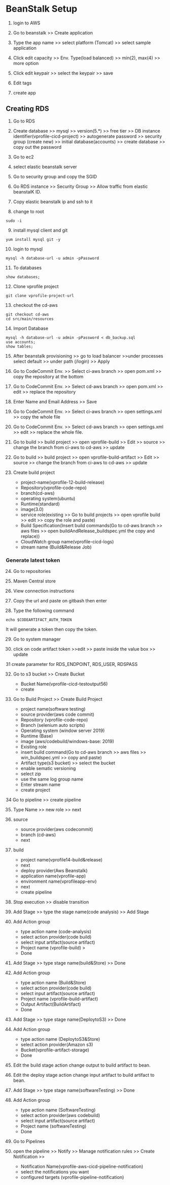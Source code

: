 # BeanStalk Setup

1. login to AWS

2. Go to beanstalk >> Create application

3. Type the app name >> select platform (Tomcat) >> select sample application

4. Click edit capacity >> Env. Type(load balanced) >> min(2), max(4) >> more option

5. Click edit keypair >> select the keypair >> save

6. Edit tags

7. create app

## Creating RDS

1. Go to RDS

2. Create database >> mysql >> version(5.\*) >> free tier >> DB instance identifier(vprofile-cicd-project) >> autogenerate password >> security group (create new) >> initial database(accounts) >> create database >> copy out the password

3. Go to ec2

4. select elastic beanstalk server

5. Go to security group and copy the SGID

6. Go RDS instance >> Security Group >> Allow traffic from elastic beanstalK ID.

7. Copy elastic beanstalk ip and ssh to it

8. change to root

```
sudo -i
```

9. install mysql client and git

```
yum install mysql git -y
```

10. login to mysql

```
mysql -h database-url -u admin -pPassword
```

11. To databases

```
show databases;
```

12. Clone vprofile project

```
git clone vprofile-project-url
```

13. checkout the cd-aws

```
git checkout cd-aws
cd src/main/resources
```

14. Import Database

```
mysql -h database-url -u admin -pPassword < db_backup.sql
use accounts;
show tables;
```

15. After beanstalk provisioning >> go to load balancer >>under processes select default >> under path (/login) >> Apply

16. Go to CodeCommit Env. >> Select ci-aws branch >> open pom.xml >> copy the repository at the bottom

17. Go to CodeCommit Env. >> Select cd-aws branch >> open pom.xml >> edit >> replace the repository

18. Enter Name and Email Address >> Save

19. Go to CodeCommit Env. >> Select ci-aws branch >> open settings.xml >> copy the whole file

20. Go to CodeCommit Env. >> Select cd-aws branch >> open settings.xml >> edit >> replace the whole file.

21. Go to build >> build project >> open vprofile-build >> Edit >> source >> change the branch from ci-aws to cd-aws >> update

22. Go to build >> build project >> open vprofile-build-artifact >> Edit >> source >> change the branch from ci-aws to cd-aws >> update

23. Create build project
    - project-name(vprofile-12-build-release)
    - Repository(vprofile-code-repo)
    - branch(cd-aws)
    - operating system(ubuntu)
    - Runtime(standard)
    - image(3.0)
    - service role(existing >> Go to build projects >> open vprofile build >> edit >> copy the role and paste)
    - Build Specification(Insert build commands(Go to cd-aws branch >> aws files >> open buildAndRelease_buildspec.yml the copy and replace))
    - CloudWatch group name(vprofile-cicd-logs)
    - stream name (Build&Release Job)

### Generate latest token

24. Go to repositories

25. Maven Central store

26. View connection instructions

27. Copy the url and paste on gitbash then enter

28. Type the following command

```
echo $CODEARTIFACT_AUTH_TOKEN
```

It will generate a token then copy the token.

29. Go to system manager

30. click on code artifact token >>edit >> paste inside the value box >> update

31 create parameter for RDS_ENDPOINT, RDS_USER, RDSPASS

32. Go to s3 bucket >> Create Bucket

    - Bucket Name(vprofile-cicd-testoutput56)
    - create

33. Go to Build Project >> Create Build Project
    - project name(software testing)
    - source provider(aws code commit)
    - Repository (vprofile-code-repo)
    - Branch (selenium auto scripts)
    - Operating system (window server 2019)
    - Runtime (Base)
    - image (aws/codebuild/windows-base: 2019)
    - Existing role
    - insert build command(Go to cd-aws branch >> aws files >> win_buildspec.yml >> copy and paste)
    - Artifact type(s3 bucket) >> select the bucket
    - enable sematic versioning
    - select zip
    - use the same log group name
    - Enter stream name
    - create project

34 Go to pipeline >> create pipeline

35. Type Name >> new role >> next

36. source

    - source provider(aws codecommit)
    - branch (cd-aws)
    - next

37. build

    - project name(vprofile14-build&release)
    - next
    - deploy provider(Aws Beanstalk)
    - application name(vprofile-app)
    - environment name(vprofileapp-env)
    - next
    - create pipeline

38. Stop execution >> disable transition

39. Add Stage >> type the stage name(code analysis) >> Add Stage

40. Add Action group

    - type action name (code-analysis)
    - select action provider(code build)
    - select input artifact(source artifact)
    - Project name (vprofile-build) >
    - Done

41. Add Stage >> type stage name(build&Store) >> Done

42. Add Action group

    - type action name (Build&Store)
    - select action provider(code build)
    - select input artifact(source artifact)
    - Project name (vprofile-build-artifact)
    - Output Artifact(BuildArtifact)
    - Done

43. Add Stage >> type stage name(DeploytoS3) >> Done

44. Add Action group

    - type action name (DeploytoS3&Store)
    - select action provider(Amazon s3)
    - Bucket(vprofile-artifact-storage)
    - Done

45. Edit the build stage action change output to build artifact to bean.

46. Edit the deploy stage action change input artifact to build artifact to bean.

47. Add Stage >> type stage name(softwareTesting) >> Done

48. Add Action group

    - type action name (SoftwareTesting)
    - select action provider(aws codebuild)
    - select input artifact(source artifact)
    - Project name (softwareTesting)
    - Done

49. Go to Pipelines

50. open the pipeline >> Notify >> Manage notification rules >> Create Notification >>
    - Notification Name(vprofile-aws-cicd-pipeline-notification)
    - select the notifications you want
    - configured targets (vprofile-pipeline-notification)
